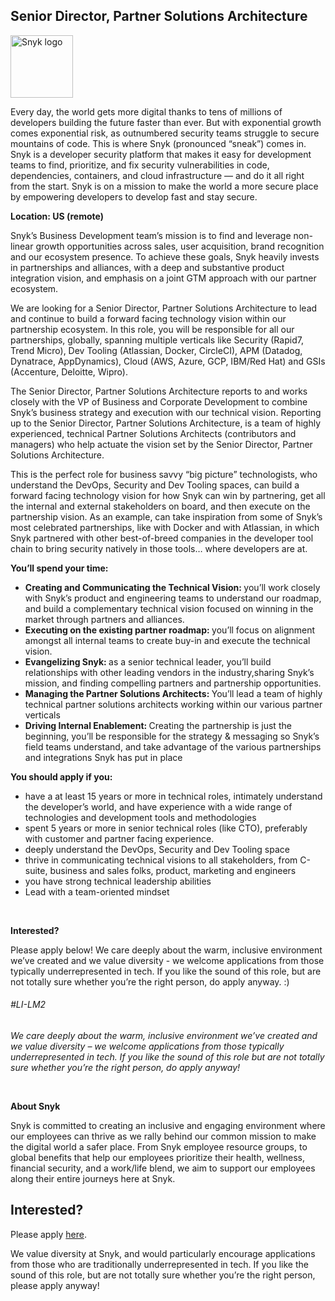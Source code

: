 Senior Director, Partner Solutions Architecture
---

<img src="https://res.cloudinary.com/snyk/image/upload/v1537345894/press-kit/brand/logo-black.png" width="100" alt="Snyk logo" />

<div class="content-intro"><p><span style="font-weight: 400;">Every day, the world gets more digital thanks to tens of millions of developers building the future faster than ever. But with exponential growth comes exponential risk, as outnumbered security teams struggle to secure mountains of code. This is where Snyk (pronounced “sneak”) comes in. Snyk is a developer security platform that makes it easy for development teams to find, prioritize, and fix security vulnerabilities in code, dependencies, containers, and cloud infrastructure — and do it all right from the start. Snyk is on a mission to make the world a more secure place by empowering developers to develop fast and stay secure.</span></p></div><p><strong>Location: US (remote)</strong></p>
<p><span style="font-weight: 400;">Snyk’s Business Development team’s mission is to find and leverage non-linear growth opportunities across sales, user acquisition, brand recognition and our ecosystem presence. To achieve these goals, Snyk heavily invests in partnerships and alliances, with a deep and substantive product integration vision, and emphasis on a joint GTM approach with our partner ecosystem.&nbsp;</span></p>
<p><span style="font-weight: 400;">We are looking for a Senior Director, Partner Solutions Architecture to lead and continue to build a forward facing technology vision within our partnership ecosystem. In this role, you will be responsible for all our partnerships, globally, spanning multiple verticals like Security (Rapid7, Trend Micro), Dev Tooling (Atlassian, Docker, CircleCI), APM (Datadog, Dynatrace, AppDynamics), Cloud (AWS, Azure, GCP, IBM/Red Hat) and GSIs (Accenture, Deloitte, Wipro).&nbsp;</span></p>
<p><span style="font-weight: 400;">The Senior Director, Partner Solutions Architecture reports to and works closely with the VP of Business and Corporate Development to combine Snyk’s business strategy and execution with our technical vision. Reporting up to the Senior Director, Partner Solutions Architecture, is a team of highly experienced, technical Partner Solutions Architects (contributors and managers) who help actuate the vision set by the Senior Director, Partner Solutions Architecture.&nbsp;</span></p>
<p><span style="font-weight: 400;">This is the perfect role for business savvy “big picture” technologists, who understand the DevOps, Security and Dev Tooling spaces, can build a forward facing technology vision for how Snyk can win by partnering, get all the internal and external stakeholders on board, and then execute on the partnership vision. As an example, can take inspiration from some of Snyk’s most celebrated partnerships, like with Docker and with Atlassian, in which Snyk partnered with other best-of-breed companies in the developer tool chain to bring security natively in those tools… where developers are at.&nbsp;</span></p>
<p><strong>You’ll spend your time:</strong><strong>&nbsp;</strong></p>
<ul>
<li><span style="font-weight: 400;"> </span><strong>Creating and Communicating the Technical Vision:</strong><strong> </strong><span style="font-weight: 400;">you’ll work closely with Snyk’s product and engineering teams to understand our roadmap, and build a complementary technical vision focused on winning in the market through partners and alliances.&nbsp;</span></li>
<li><span style="font-weight: 400;"> </span><strong>Executing on the existing partner roadmap:</strong><strong> </strong><span style="font-weight: 400;">you’ll focus on alignment amongst all internal teams to create buy-in and execute the technical vision.&nbsp;</span></li>
<li><span style="font-weight: 400;"> </span><strong>Evangelizing Snyk:</strong><strong> </strong><span style="font-weight: 400;">as a senior technical leader, you’ll build relationships with other leading vendors in the industry,sharing Snyk’s mission, and finding compelling partners and partnership opportunities.</span></li>
<li><strong> </strong><strong>Managing the Partner Solutions Architects: </strong><span style="font-weight: 400;">Y</span><span style="font-weight: 400;">ou’ll lead a team of highly technical partner solutions architects working within our various partner verticals&nbsp;</span></li>
<li><span style="font-weight: 400;"> </span><strong>Driving Internal Enablement: </strong><span style="font-weight: 400;">Creating the partnership is just the beginning, you’ll be responsible for the strategy &amp; messaging so Snyk’s field teams understand, and take advantage of the various partnerships and integrations Snyk has put in place&nbsp;</span></li>
</ul>
<p><strong>You should apply if you:</strong><strong>&nbsp;</strong></p>
<ul>
<li><span style="font-weight: 400;"> </span><span style="font-weight: 400;">have a at least 15 years or more in technical roles, intimately understand the developer’s world, and have experience with a wide range of technologies and development tools and methodologies&nbsp;</span></li>
<li><span style="font-weight: 400;"> </span><span style="font-weight: 400;">spent 5 years or more in senior technical roles (like CTO), preferably with customer and partner facing experience.&nbsp;</span></li>
<li><span style="font-weight: 400;"> </span><span style="font-weight: 400;">deeply understand the DevOps, Security and Dev Tooling space&nbsp;</span></li>
<li><span style="font-weight: 400;"> </span><span style="font-weight: 400;">thrive in communicating technical visions to all stakeholders, from C-suite, business and sales folks, product, marketing and engineers&nbsp;</span></li>
<li><span style="font-weight: 400;"> </span><span style="font-weight: 400;">you have strong technical leadership abilities&nbsp;</span></li>
<li><span style="font-weight: 400;"> </span><span style="font-weight: 400;">Lead with a team-oriented mindset&nbsp;</span></li>
</ul>
<p>&nbsp;</p>
<p><strong>Interested?</strong></p>
<p><span style="font-weight: 400;">Please apply below! We care deeply about the warm, inclusive environment we’ve created and we value diversity - we welcome applications from those typically underrepresented in tech. If you like the sound of this role, but are not totally sure whether you’re the right person, do apply anyway. :)</span></p>
<div id="ember3568" class="ember-view setting-group-item promotion-settings-page__item" data-test-selector="setting-group-item">
<div class="setting-item-core__grid-container" data-test-setting-item="form-closed" data-test-promotion-tag-setting="" data-live-test-promotion-tag-setting="">
<div class="setting-item-core__right-pane">
<h6 id="ember3573" class="ember-view setting-item-core__state t-14 t-black--light" data-test-selector="setting-item-core-state">#LI-LM2</h6>
</div>
</div>
</div>
<div id="ember3574" class="ember-view setting-group-item" data-test-selector="setting-group-item"></div><div class="content-conclusion"><p><em data-stringify-type="italic">We care deeply about the warm, inclusive environment we’ve created and we value diversity – we welcome applications from those typically underrepresented in tech. If you like the sound of this role but are not totally sure whether you’re the right person, do apply anyway!</em></p>
<p>&nbsp;</p>
<p><strong>About Snyk</strong></p>
<p><strong><span style="font-weight: 400;">Snyk is committed to creating an inclusive and engaging environment where our employees can thrive as we rally behind our common mission to make the digital world a safer place. From Snyk employee resource groups, to global benefits that help our employees prioritize their health, wellness, financial security, and a work/life blend, we aim to support our employees along their entire journeys here at Snyk. </span></strong></p></div>

Interested?
---

Please apply [here](https://boards.greenhouse.io/snyk/jobs/5810162002#app).

We value diversity at Snyk, and would particularly encourage applications from those who are traditionally underrepresented in tech.
If you like the sound of this role, but are not totally sure whether you’re the right person, please apply anyway!
